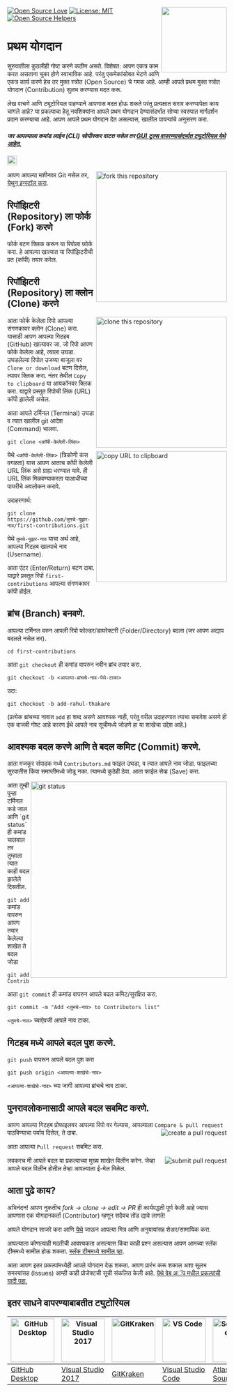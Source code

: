 [![Open Source Love](https://badges.frapsoft.com/os/v1/open-source.svg?v=103)](https://github.com/ellerbrock/open-source-badges/)
[<img align="right" width="150" src="https://firstcontributions.github.io/assets/Readme/join-slack-team.png">](https://join.slack.com/t/firstcontributors/shared_invite/zt-1hg51qkgm-Xc7HxhsiPYNN3ofX2_I8FA)
[![License: MIT](https://img.shields.io/badge/License-MIT-green.svg)](https://opensource.org/licenses/MIT)
[![Open Source Helpers](https://www.codetriage.com/roshanjossey/first-contributions/badges/users.svg)](https://www.codetriage.com/roshanjossey/first-contributions)


# प्रथम योगदान

सुरुवातीला कुठलीही गोष्ट करणे कठीण असते. विशेषत: आपण एकत्र काम करत असताना चुका होणे स्वाभाविक आहे. परंतु एकमेकांसोबत भेटणे आणि एकत्र कार्य करणे हेच तर मुक्त स्त्रोत (Open Source) चे गमक आहे. आम्ही आपले प्रथम मुक्त स्त्रोत योगदान (Contribution) सुलभ करण्यास मदत करू.

लेख वाचणे आणि ट्यूटोरियल पाहण्याने आपणास मदत होऊ शकते परंतु प्रत्यक्षात सराव करण्यापेक्षा काय चांगले आहे? या प्रकल्पाचा हेतू नवशिक्यांना आपले प्रथम योगदान देण्यासंदर्भात सोप्या स्वरुपात मार्गदर्शन प्रदान करण्याचा आहे. आपण आपले प्रथम योगदान देत असल्यास, खालील पायऱ्यांचे अनुसरण करा.

#### *जर आपल्याला कमांड लाईन (CLI) सोयीस्कर वाटत नसेल तर [GUI टूल्स वापरण्यासंदर्भात ट्यूटोरियल येथे आहेत.](#इतर-साधने-वापरण्याबाबतीत-ट्युटोरियल)*


[<img src="https://firstcontributions.github.io/assets/Readme/pirate.png" width="22">](translations/README.en-pirate.md)

<img align="right" width="300" src="https://firstcontributions.github.io/assets/Readme/fork.png" alt="fork this repository" />

आपण आपल्या मशीनवर Git नसेल तर, [येथुन इन्स्टॉल करा](https://help.github.com/articles/set-up-git/).

## रिपॉझिटरी (Repository) ला फोर्क (Fork) करणे

फोर्क बटण क्लिक करून या रिपोला फोर्क करा.
हे आपल्या खात्यात या रिपॉझिटरीची प्रत (कॉपी) तयार करेल.

## रिपॉझिटरी (Repository) ला क्लोन (Clone) करणे

<img align="right" width="300" src="https://firstcontributions.github.io/assets/Readme/clone.png" alt="clone this repository" />

आता फोर्क केलेला रिपो आपल्या संगणकावर क्लोन (Clone) करा. यासाठी आपण आपल्या गिटहब (GitHub) खात्यावर जा. जो रिपो आपण फोर्क केलेला आहे, त्याला उघडा. उघडलेल्या रिपोत उजव्या बाजुला वर `Clone or download` बटण दिसेल, त्यावर क्लिक करा. नंतर तेथील `Copy to clipboard` या आयकॉनवर क्लिक करा. याद्वारे प्रस्तुत रिपोची लिंक (URL) कॉपी झालेली असेल.

आता आपले टर्मिनल (Terminal) उघडा व त्यात खालील git आदेश (Command) चालवा.

```
git clone <कॉपी-केलेली-लिंक>
```

<img align="right" width="300" src="https://firstcontributions.github.io/assets/Readme/copy-to-clipboard.png" alt="copy URL to clipboard" />

येथे `<कॉपी-केलेली-लिंक>` (त्रिकोणी कंस वगळता) यास आपण आताच कॉपी केलेली URL लिंक असे ग्राह्य धरण्यात यावे. ही URL लिंक मिळवण्याकरता याआधीच्या पायरीचे अवलोकन करावे.

उदाहरणार्थ:

```
git clone https://github.com/तुमचे-युझर-नाव/first-contributions.git
```

येथे `तुमचे-युझर-नाव` याचा अर्थ आहे, आपल्या गिटहब खात्याचे नाव (Username).

आता एंटर (Enter/Return) बटण दाबा. याद्वारे प्रस्तुत रिपो `first-contributions` आपल्या संगणकावर कॉपी होईल.

## ब्रांच (Branch) बनवणे.

आपल्या टर्मिनल वरुन आपली रिपो फोल्डर/डायरेक्टरी (Folder/Directory) बदला (जर आपण अद्याप बदलले नसेल तर).

```
cd first-contributions
```

आता `git checkout` ही कमांड वापरुन नवीन ब्रांच तयार करा.

```
git checkout -b <आपल्या-ब्रांचचे-नाव-येथे-टाका>
```

उदा:

```
git checkout -b add-rahul-thakare
```

(प्रत्येक ब्रांचच्या नावात `add` हा शब्द असणे आवश्यक नाही, परंतु वरील उदाहरणात त्याचा समावेश असणे ही एक वाजवी गोष्ट आहे कारण ईथे आपले नाव सूचीमध्ये जोडणे हा या शाखेचा उद्देश आहे.)

## आवश्यक बदल करणे आणि ते बदल कमिट (Commit) करणे.

आता मजकूर संपादक मध्ये `Contributors.md` फाइल उघडा, व त्यात आपले नाव जोडा. फाइलच्या सुरवातीस किंवा समाप्तीमध्ये जोडू नका. त्यामध्ये कुठेही ठेवा. आता फाईल सेव्ह (Save) करा.

<img align="right" width="450" src="https://firstcontributions.github.io/assets/Readme/git-status.png" alt="git status" />
आता तुम्ही पुन्हा टर्मिनल कडे जाल आणि `git status` ही कमांड चालवाल तर तुम्हाला त्यात काही बदल झालेले दिसतील.

`git add` कमांड वापरुन आपण तयार केलेल्या शाखेत ते बदल जोडा

```
git add Contributors.md
```

आता `git commit` ही कमांड वापरुन आपले बदल कमिट/सुरक्षित करा.

```
git commit -m "Add <तुमचे-नाव> to Contributors list"
```

`<तुमचे-नाव>` च्याऐवजी आपले नाव टाका.

## गिटहब मध्ये आपले बदल पुश करणे.

`git push` वापरून आपले बदल पुश करा

```
git push origin <आपल्या-शाखेचे-नाव>
```

`<आपल्या-शाखेचे-नाव>` च्या जागी आपल्या ब्रांचचे नाव टाका.

## पुनरावलोकनासाठी आपले बदल सबमिट करणे.

आपण आपल्या गिटहब प्रोफाइलवर आपल्या रिपो वर गेल्यास, आपल्याला `Compare & pull request` पाठविण्याचा पर्याय दिसेल, ते दाबा.
<img style="float: right;" src="https://firstcontributions.github.io/assets/Readme/compare-and-pull.png" alt="create a pull request" />

आता आपल्या `Pull request` सबमिट करा.

<img style="float: right;" src="https://firstcontributions.github.io/assets/Readme/submit-pull-request.png" alt="submit pull request" />

लवकरच मी आपले बदल या प्रकल्पाच्या मुख्य शाखेत विलीन करेन. जेव्हा आपले बदल विलीन होतील तेव्हा आपल्याला ई-मेल मिळेल.

## आता पुढे काय?

अभिनंदन! आपण नुकतीच _fork -> clone -> edit -> PR_ ही कार्यपद्धती पूर्ण केली आहे ज्यास आपणास एक योगदानकर्ता (Contributor) म्हणून सदैवच तोंड द्यावे लागते!

आपले योगदान साजरे करा आणि [येथे](https://roshanjossey.github.io/first-contributions/#social-share) जाऊन आपल्या मित्र आणि अनुयायांसह शेअर/सामायिक करा.

आपल्याला कोणत्याही मदतीची आवश्यकता असल्यास किंवा काही प्रश्न असल्यास आपण आमच्या स्लॅक टीममध्ये सामील होऊ शकता. [स्लॅक टीममध्ये सामील व्हा](https://join.slack.com/t/firstcontributors/shared_invite/zt-1hg51qkgm-Xc7HxhsiPYNN3ofX2_I8FA).

आता आपण इतर प्रकल्पांमध्येही आपले योगदान देऊ शकता. आपण प्रारंभ करू शकाल अशा सुलभ समस्यांसह (Issues) आम्ही काही प्रोजेक्टची सूची संकलित केली आहे. [येथे वेब अॅप मधील प्रकल्पांची यादी पहा.](https://roshanjossey.github.io/first-contributions/#project-list)

## इतर साधने वापरण्याबाबतीत ट्युटोरियल

| <a href="gui-tool-tutorials/github-desktop-tutorial.md"><img alt="GitHub Desktop" src="https://desktop.github.com/images/desktop-icon.svg" width="100"></a> | <a href="gui-tool-tutorials/github-windows-vs2017-tutorial.md"><img alt="Visual Studio 2017" src="https://upload.wikimedia.org/wikipedia/commons/c/cd/Visual_Studio_2017_Logo.svg" width="100"></a> | <a href="gui-tool-tutorials/gitkraken-tutorial.md"><img alt="GitKraken" src="https://firstcontributions.github.io/assets/gui-tool-tutorials/gitkraken-tutorial/gk-icon.png" width="100"></a> | <a href="gui-tool-tutorials/github-windows-vs-code-tutorial.md"><img alt="VS Code" src="https://upload.wikimedia.org/wikipedia/commons/2/2d/Visual_Studio_Code_1.18_icon.svg" width=100></a> | <a href="gui-tool-tutorials/sourcetree-macos-tutorial.md"><img alt="Sourcetree App" src="https://wac-cdn.atlassian.com/dam/jcr:81b15cde-be2e-4f4a-8af7-9436f4a1b431/Sourcetree-icon-blue.svg" width=100></a> | <a href="gui-tool-tutorials/github-windows-intellij-tutorial.md"><img alt="IntelliJ IDEA" src="https://upload.wikimedia.org/wikipedia/commons/thumb/9/9c/IntelliJ_IDEA_Icon.svg/512px-IntelliJ_IDEA_Icon.svg.png" width=100></a> |
| ----------------------------------------------------------------------------------------------------------------------------------------------------------- | --------------------------------------------------------------------------------------------------------------------------------------------------------------------------------------------------- | -------------------------------------------------------------------------------------------------------------------------------------------------------------------------------------------- | -------------------------------------------------------------------------------------------------------------------------------------------------------------------------------------------- | ------------------------------------------------------------------------------------------------------------------------------------------------------------------------------------------------------------ | -------------------------------------------------------------------------------------------------------------------------------------------------------------------------------------------------------------------------------- |
| [GitHub Desktop](gui-tool-tutorials/github-desktop-tutorial.md)                                                                                             | [Visual Studio 2017](gui-tool-tutorials/github-windows-vs2017-tutorial.md)                                                                                                                          | [GitKraken](gui-tool-tutorials/gitkraken-tutorial.md)                                                                                                                                        | [Visual Studio Code](gui-tool-tutorials/github-windows-vs-code-tutorial.md)                                                                                                                  | [Atlassian Sourcetree](gui-tool-tutorials/sourcetree-macos-tutorial.md)                                                                                                                                      | [IntelliJ IDEA](gui-tool-tutorials/github-windows-intellij-tutorial.md)                                                                                                                                                          |
